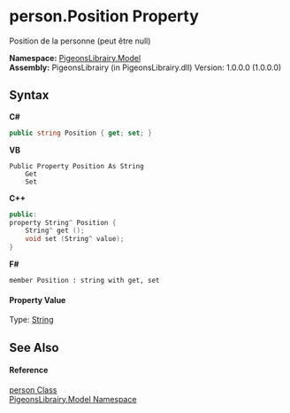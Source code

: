 # person.Position Property 
 

Position de la personne (peut être null)

**Namespace:**&nbsp;<a href="740f9e4a-e251-715e-60bf-e906871d97b4">PigeonsLibrairy.Model</a><br />**Assembly:**&nbsp;PigeonsLibrairy (in PigeonsLibrairy.dll) Version: 1.0.0.0 (1.0.0.0)

## Syntax

**C#**<br />
``` C#
public string Position { get; set; }
```

**VB**<br />
``` VB
Public Property Position As String
	Get
	Set
```

**C++**<br />
``` C++
public:
property String^ Position {
	String^ get ();
	void set (String^ value);
}
```

**F#**<br />
``` F#
member Position : string with get, set

```


#### Property Value
Type: <a href="http://msdn2.microsoft.com/en-us/library/s1wwdcbf" target="_blank">String</a>

## See Also


#### Reference
<a href="a9ed19a7-a394-5e30-cca4-a3883320ea27">person Class</a><br /><a href="740f9e4a-e251-715e-60bf-e906871d97b4">PigeonsLibrairy.Model Namespace</a><br />
